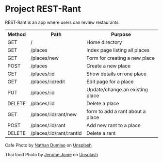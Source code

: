 # Project REST-Rant

REST-Rant is an app where users can review restaurants.

<table>
    <tr>
        <th>Method</th>
        <th>Path</th>
        <th>Purpose</th>
    </tr>
    <tr>
        <td>GET</td>
        <td>/</td>
        <td>Home directory</td>
    </tr>
    <tr>
        <td>GET</td>
        <td>/places</td>
        <td>Index page listing all places</td>
    </tr>
    <tr>
        <td>GET</td>
        <td>/places/new</td>
        <td>Form for creating a new place</td>
    </tr>
    <tr>
        <td>POST</td>
        <td>/places</td>
        <td>Create a new place</td>
    </tr>
    <tr>
        <td>GET</td>
        <td>/places/:id</td>
        <td>Show details on one place</td>
    </tr>
    <tr>
        <td>GET</td>
        <td>/places/:id/edit</td>
        <td>Edit page for a place</td>
    </tr>
    <tr>
        <td>PUT</td>
        <td>/places/:id</td>
        <td>Update/change an existing place</td>
    </tr>
    <tr>
        <td>DELETE</td>
        <td>/places/:id</td>
        <td>Delete a place</td>
    </tr>
    <tr>
        <td>GET</td>
        <td>/places/:id/rant/new</td>
        <td>form to add a rant about a place</td>
    </tr>
    <tr>
        <td>POST</td>
        <td>/places/:id/rant</td>
        <td>Add new rant to a place</td>
    </tr>
    <tr>
        <td>DELETE</td>
        <td>/places/:id/rant/:rantId</td>
        <td>Delete a rant</td>
    </tr>
</table>

Cafe Photo by <a href="https://unsplash.com/@nate_dumlao?utm_source=unsplash&utm_medium=referral&utm_content=creditCopyText">Nathan Dumlao</a> on <a href="https://unsplash.com/s/photos/cafe?utm_source=unsplash&utm_medium=referral&utm_content=creditCopyText">Unsplash</a>
  
Thai food Photo by <a href="https://unsplash.com/@jomemui?utm_source=unsplash&utm_medium=referral&utm_content=creditCopyText">Jerome Jome</a> on <a href="https://unsplash.com/s/photos/thai-food?utm_source=unsplash&utm_medium=referral&utm_content=creditCopyText">Unsplash</a>
